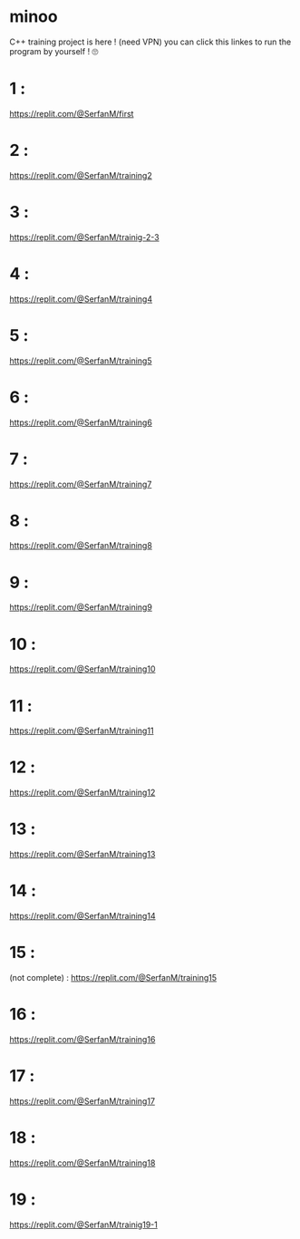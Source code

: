 # minoo
C++ training project is here ! (need VPN)
you can click this linkes to run the program by yourself ! 🙄
  # 1 :
 https://replit.com/@SerfanM/first
  # 2 :
 https://replit.com/@SerfanM/training2
  # 3 :
 https://replit.com/@SerfanM/trainig-2-3
  # 4 :
 https://replit.com/@SerfanM/training4
  # 5 :
 https://replit.com/@SerfanM/training5
  # 6 :
  https://replit.com/@SerfanM/training6
  # 7 :
  https://replit.com/@SerfanM/training7
  # 8 :
  https://replit.com/@SerfanM/training8
  # 9 :
  https://replit.com/@SerfanM/training9
  # 10 :
  https://replit.com/@SerfanM/training10
  # 11 :
  https://replit.com/@SerfanM/training11
  # 12 :
  https://replit.com/@SerfanM/training12
  # 13 :
  https://replit.com/@SerfanM/training13
  # 14 :
  https://replit.com/@SerfanM/training14
  # 15 :
  (not complete) : https://replit.com/@SerfanM/training15
  # 16 :
  https://replit.com/@SerfanM/training16
  # 17 :
  https://replit.com/@SerfanM/training17
  # 18 :
  https://replit.com/@SerfanM/training18
  # 19 :
  https://replit.com/@SerfanM/trainig19-1
